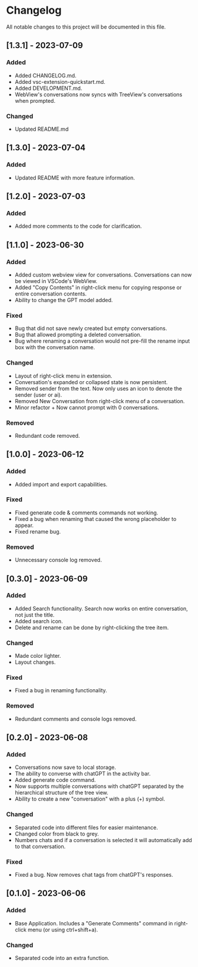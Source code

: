 # Changelog

All notable changes to this project will be documented in this file.

## [1.3.1] - 2023-07-09

### Added

- Added CHANGELOG.md.
- Added vsc-extension-quickstart.md.
- Added DEVELOPMENT.md.
- WebView's conversations now syncs with TreeView's conversations when prompted.

### Changed

- Updated README.md

## [1.3.0] - 2023-07-04

### Added

- Updated README with more feature information.

## [1.2.0] - 2023-07-03

### Added

- Added more comments to the code for clarification.

## [1.1.0] - 2023-06-30

### Added

- Added custom webview view for conversations. Conversations can now be viewed in VSCode's WebView.
- Added "Copy Contents" in right-click menu for copying response or entire conversation contents.
- Ability to change the GPT model added.

### Fixed

- Bug that did not save newly created but empty conversations.
- Bug that allowed prompting a deleted conversation.
- Bug where renaming a conversation would not pre-fill the rename input box with the conversation name.

### Changed

- Layout of right-click menu in extension.
- Conversation's expanded or collapsed state is now persistent.
- Removed sender from the text. Now only uses an icon to denote the sender (user or ai).
- Removed New Conversation from right-click menu of a conversation.
- Minor refactor + Now cannot prompt with 0 conversations.

### Removed

- Redundant code removed.

## [1.0.0] - 2023-06-12

### Added

- Added import and export capabilities.

### Fixed

- Fixed generate code & comments commands not working.
- Fixed a bug when renaming that caused the wrong placeholder to appear.
- Fixed rename bug.

### Removed

- Unnecessary console log removed.

## [0.3.0] - 2023-06-09

### Added

- Added Search functionality. Search now works on entire conversation, not just the title.
- Added search icon.
- Delete and rename can be done by right-clicking the tree item.

### Changed

- Made color lighter.
- Layout changes.

### Fixed

- Fixed a bug in renaming functionality.

### Removed

- Redundant comments and console logs removed.

## [0.2.0] - 2023-06-08

### Added

- Conversations now save to local storage.
- The ability to converse with chatGPT in the activity bar.
- Added generate code command.
- Now supports multiple conversations with chatGPT separated by the hierarchical structure of the tree view.
- Ability to create a new "conversation" with a plus (+) symbol.

### Changed

- Separated code into different files for easier maintenance.
- Changed color from black to grey.
- Numbers chats and if a conversation is selected it will automatically add to that conversation.

### Fixed

- Fixed a bug. Now removes chat tags from chatGPT's responses.

## [0.1.0] - 2023-06-06

### Added

- Base Application. Includes a "Generate Comments" command in right-click menu (or using ctrl+shift+a).

### Changed

- Separated code into an extra function.
